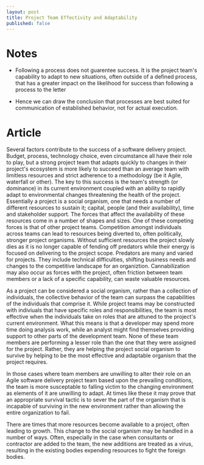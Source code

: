 ```yaml
---
layout: post
title: Project Team Effectivity and Adaptability
published: false
---
```


# Notes

- Following a process does not guarentee success.  It is the project
  team's capability to adapt to new situations, often outside of a
  defined process, that has a greater impact on the likelihood for
  success than following a process to the letter

- Hence we can draw the conclusion that processes are best suited for
  communication of established behavior, not for actual execution.

# Article

Several factors contribute to the success of a software delivery
project. Budget, process, technology choice, even circumstance all
have their role to play, but a strong project team that adapts quickly
to changes in their project's ecosystem is more likely to succeed than
an average team with limitless resources and strict adherence to a
methodology (be it Agile, waterfall or other). The key to this success
is the team's strength (or dominance) in its current environment
coupled with an ability to rapidly adapt to environmental changes
threatening the health of the project.  Essentially a project is a
social organism, one that needs a number of different resources to
sustain it; capital, people (and their availability), time and
stakeholder support.  The forces that affect the availability of these
resources come in a number of shapes and sizes.  One of these
competing forces is that of other project teams.  Competition amongst
individuals across teams can lead to resources being diverted to,
often politically, stronger project organisms. Without sufficient
resources the project slowly dies as it is no longer capable of fending
off predators while their energy is focused on delivering to the
project scope. Predators are many and varied for projects.  They
include technical difficulties, shifting business needs and changes to
the competitive landscape for an organiztion.  Cannabilization may
also occur as forces with the project, often friction between team
members or a lack of a specific capability, can waste valuable
resources.

As a project can be considered a social organism, rather than a
collection of individuals, the collective behavior of the team can
surpass the capabilities of the individuals that comprise it. While
project teams may be constructed with indiviuals that have specific
roles and responsibilities, the team is most effective when the
individuals take on roles that are attuned to the project's current
environment. What this means is that a developer may spend more time
doing analysis work, while an analyst might find themselves providing
support to other parts of the development team. None of these team
members are performing a lesser role than the one that they were
assigned for the project.  Rather, they are helping the project social
organism to survive by helping to be the most effective and adaptable
organism that the project requires.

In those cases where team members are unwilling to alter their role on
an Agile software delivery project team based upon the prevailing
conditions, the team is more susceptable to falling victim to the
changing environment as elements of it are unwilling to adapt.  At
times like these it may prove that an appropriate survival tactic is
to sever the part of the organism that is incapable of surviving in
the new environment rather than allowing the entire organization to
fail.

There are times that more resources become available to a project,
often leading to growth.  This change to the social organism may be
handled in a number of ways.  Often, especially in the case when
consultants or contractor are added to the team, the new additions are
treated as a virus, resulting in the existing bodies expending
resources to fight the foreign bodies.

